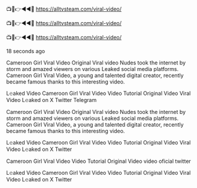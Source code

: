 
📺📱👉◄◄🔴  https://alltvsteam.com/viral-video/

📺📱👉◄◄🔴  https://alltvsteam.com/viral-video/

📺📱👉◄◄🔴  https://alltvsteam.com/viral-video/

18 seconds ago

Cameroon Girl Viral Video Original Viral video Nudes took the internet by storm and amazed viewers on various Leaked social media platforms. Cameroon Girl Viral Video, a young and talented digital creator, recently became famous thanks to this interesting video.

L𝚎aked Video Cameroon Girl Viral Video Video Tutorial Original Video Viral Video L𝚎aked on X Twitter Telegram

Cameroon Girl Viral Video Original Viral video Nudes took the internet by storm and amazed viewers on various Leaked social media platforms. Cameroon Girl Viral Video, a young and talented digital creator, recently became famous thanks to this interesting video.

L𝚎aked Video Cameroon Girl Viral Video Video Tutorial Original Video Viral Video L𝚎aked on X Twitter

Cameroon Girl Viral Video Video Tutorial Original Video video oficial twitter

L𝚎aked Video Cameroon Girl Viral Video Video Tutorial Original Video Viral Video L𝚎aked on X Twitter
